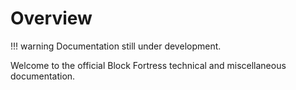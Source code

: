 # Overview

!!! warning 
    Documentation still under development.

Welcome to the official Block Fortress technical and miscellaneous documentation.